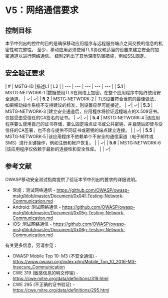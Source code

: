 # V5：网络通信要求

## 控制目标

本节中列出的控件的目的是确保移动应用程序与远程服务端点之间交换的信息的机密性和完整性。 至少，移动应用必须使用TLS协议和适当的设置来建立安全的加密通道以进行网络通信。 级别2列出了其他深度防御措施，例如SSL固定。

## 安全验证要求

| # | MSTG-ID |描述L1 | L2 |
| --- | --- | --- | --- | --- |
| **5.1** | MSTG‑NETWORK‑1 |数据使用TLS在网络上加密。在整个应用程序中始终使用安全通道。 | ✓| ✓|
| **5.2** | MSTG‑NETWORK‑2 | TLS设置符合当前的最佳做法，如果移动操作系统不支持建议的标准，则设置应尽可能接近。 | ✓| ✓|
| **5.3** | MSTG‑NETWORK‑3 |建立安全通道后，应用程序将验证远程端点的X.509证书。仅接受由受信任的CA签名的证书。 | ✓| ✓|
| **5.4** | MSTG‑NETWORK‑4 |该应用程序要么使用自己的证书存储，要么固定端点证书或公共密钥，并且随后即使与受信任的CA签署，也不会与提供不同证书或密钥的端点建立连接。 | | ✓|
| **5.5** | MSTG‑NETWORK‑5 |该应用程序不依赖单个不安全的通信渠道（电子邮件或SMS）进行关键操作，例如注册和帐户恢复。 | | ✓|
| **5.6** | MSTG‑NETWORK‑6 |该应用程序仅依赖于最新的连接性和安全性库。 | | ✓|

## 参考文献

OWASP移动安全测试指南提供了验证本节中列出的要求的详细说明。

- 常规：测试网络通信 - <https://github.com/OWASP/owasp-mstg/blob/master/Document/0x04f-Testing-Network-Communication.md>
- Android: 测试网络通信 - <https://github.com/OWASP/owasp-mstg/blob/master/Document/0x05g-Testing-Network-Communication.md>
- iOS: 测试网络通信 - <https://github.com/OWASP/owasp-mstg/blob/master/Document/0x06g-Testing-Network-Communication.md>

有关更多信息，另请参见：

- OWASP Mobile Top 10: M3 (不安全通信) - <https://www.owasp.org/index.php/Mobile_Top_10_2016-M3-Insecure_Communication>
- CWE 319 (敏感信息的明文传输) - <https://cwe.mitre.org/data/definitions/319.html>
- CWE 295 (不正确的证书验证) - <https://cwe.mitre.org/data/definitions/295.html>
